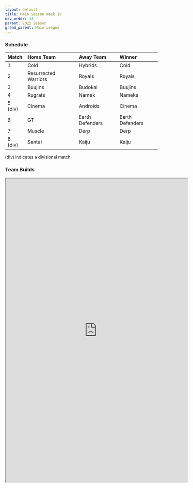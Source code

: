 ```yaml
---
layout: default
title: Main Season Week 10
nav_order: 14
parent: 2022 Season
grand_parent: Main League
---
```

### Schedule

| Match   | Home Team            | Away Team       | Winner          |
|:--------|:---------------------|:----------------|:----------------|
| 1       | Cold                 | Hybrids         | Cold            |
| 2       | Resurrected Warriors | Royals          | Royals          |
| 3       | Buujins              | Budokai         | Buujins         |
| 4       | Rugrats              | Namek           | Nameks          |
| 5 (div) | Cinema               | Androids        | Cinema          |
| 6       | GT                   | Earth Defenders | Earth Defenders |
| 7       | Muscle               | Derp            | Derp            |
| 8 (div) | Sentai               | Kaiju           | Kaiju           |


(div) indicates a divisional match

### Team Builds

<iframe width=600 height=1000 scrolling="yes" src="https://docs.google.com/document/d/e/2PACX-1vT2IkvEgWaexlbDIgHfxH3poF0rsQWWAB-qIF7ndW8-9rNsCs4R6f5YD4U_z_OPZvUVdctMv2_6bkpq/pub?embedded=true"></iframe>